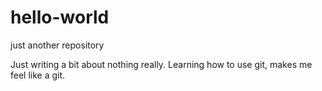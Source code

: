 # hello-world
just another repository

Just writing a bit about nothing really. Learning how to use git, makes me feel like a git.
